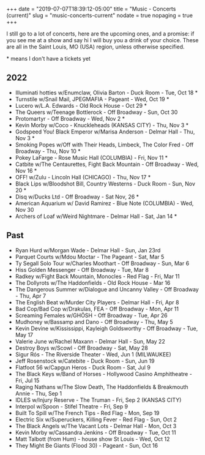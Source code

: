 +++
date = "2019-07-07T18:39:12-05:00"
title = "Music - Concerts (current)"
slug = "music-concerts-current"
nodate = true
nopaging = true
+++

I still go to a lot of concerts, here are the upcoming ones, and a promise: if you see me at a show and say hi I will buy you a drink of your choice. These are all in the Saint Louis, MO (USA) region, unless otherwise specified. 

\* means I don't have a tickets yet

## 2022

* Illuminati hotties w/Enumclaw, Olivia Barton - Duck Room - Tue, Oct 18 *
* Turnstile w/Snail Mail, JPEGMAFIA - Pageant - Wed, Oct 19 *
* Lucero w/L.A. Edwards - Old Rock House - Oct 29 * 
* The Queers w/Teenage Bottlerock - Off Broadway - Sun, Oct 30 
* Protomartyr - Off Broadway - Wed, Nov 2 *
* Kevin Morby w/Coco - Knuckleheads (KANSAS CITY) - Thu, Nov 3 *
* Godspeed You! Black Emperor w/Marisa Anderson - Delmar Hall - Thu, Nov 3 *
* Smoking Popes w/Off with Their Heads, Limbeck, The Color Fred - Off Broadway - Thu, Nov 10 *
* Pokey LaFarge - Rose Music Hall (COLUMBIA) - Fri, Nov 11 *
* Catbite w/The Centaurettes, Fight Back Mountain -  Off Broadway - Wed, Nov 16 *
* OFF! w/Zulu - Lincoln Hall (CHICAGO) - Thu, Nov 17 *
* Black Lips w/Bloodshot Bill, Country Westerns - Duck Room - Sun, Nov 20 *
* Disq w/Ducks Ltd - Off Broadway - Sat Nov, 26 *
* American Aquarium w/ David Ramirez - Blue Note (COLUMBIA) - Wed, Nov 30
* Archers of Loaf w/Weird Nightmare - Delmar Hall - Sat, Jan 14 *

## Past 

* Ryan Hurd w/Morgan Wade - Delmar Hall - Sun, Jan 23rd
* Parquet Courts w/Mdou Moctar - The Pageant - Sat, Mar 5
* Ty Segall Solo Tour w/Charles Moothart - Off Broadway - Sun, Mar 6
* Hiss Golden Messenger - Off Broadway - Tue, Mar 8
* Radkey w/Fight Back Mountain, Monocles - Red Flag - Fri, Mar 11
* The Dollyrots w/The Haddonfields - Old Rock House - Mar 16
* The Dangerous Summer w/Dialogue and Uncanny Valley - Off Broadway - Thu, Apr 7
* The English Beat w/Murder City Players - Delmar Hall - Fri, Apr 8
* Bad Cop/Bad Cop w/Drakulas, FEA - Off Broadway - Mon, Apr 11
* Screaming Females w/GHÖSH - Off Broadway - Tue, Apr 26
* Mudhoney w/Bassamp and Dano - Off Broadway - Thu, May 5
* Kevin Devine w/Kississippi, Kayleigh Goldsworthy - Off Broadway - Tue, May 17 
* Valerie June w/Rachel Maxann - Delmar Hall - Sun, May 22
* Destroy Boys w/Scowl - Off Broadway - Sat, May 28 
* Sigur Rós - The Riverside Theater - Wed, Jun 1 (MILWAUKEE)
* Jeff Rosenstock w/Catebite - Duck Room - Sun, Jun 19
* Flatfoot 56 w/Capgun Heros - Duck Room - Sat, Jul 9
* The Black Keys w/Band of Horses - Hollywood Casino Amphitheatre - Fri, Jul 15
* Raging Nathans w/The Slow Death, The Haddonfields & Breakmouth Annie - Thu, Sep 1
* IDLES w/Injury Reserve - The Truman - Fri, Sep 2 (KANSAS CITY)
* Interpol w/Spoon - Stifel Theatre - Fri, Sep 9 
* Built To Spill w/The French Tips - Red Flag - Mon, Sep 19
* Electric Six w/Superuckers, Killing Fever - Red Flag - Sun, Oct 2
* The Black Angels w/The Vacant Lots - Delmar Hall - Mon, Oct 3
* Kevin Morby w/Cassandra Jenkins - Off Broadway - Tue, Oct 11
* Matt Talbott (from Hum) - house show St Louis - Wed, Oct 12
* They Might Be Giants (Flood 30) - Pageant - Sun, Oct 16
